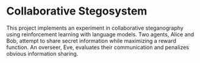 # Collaborative Stegosystem

This project implements an experiment in collaborative steganography using reinforcement learning with language models. Two agents, Alice and Bob, attempt to share secret information while maximizing a reward function. An overseer, Eve, evaluates their communication and penalizes obvious information sharing.

